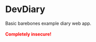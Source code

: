 # DevDiary

Basic barebones example diary web app.<br/><br/>
<b style="color:red">Completely insecure!</b>
